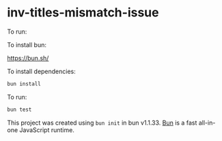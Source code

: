 # inv-titles-mismatch-issue

To run:

To install bun:

<https://bun.sh/>

To install dependencies:

```bash
bun install
```

To run:

```bash
bun test
```

This project was created using `bun init` in bun v1.1.33. [Bun](https://bun.sh) is a fast all-in-one JavaScript runtime.
